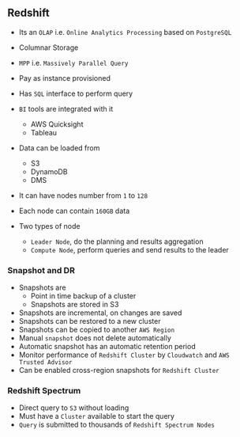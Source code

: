 ## Redshift

- Its an `OLAP` i.e. `Online Analytics Processing` based on `PostgreSQL`
- Columnar Storage
- `MPP` i.e. `Massively Parallel Query`
- Pay as instance provisioned
- Has `SQL` interface to perform query
- `BI` tools are integrated with it
  - AWS Quicksight
  - Tableau
- Data can be loaded from
  - S3
  - DynamoDB
  - DMS
- It can have nodes number from `1` to `128`
- Each node can contain `160GB` data
- Two types of node

  - `Leader Node`, do the planning and results aggregation
  - `Compute Node`, perform queries and send results to the leader

### Snapshot and DR

- Snapshots are
  - Point in time backup of a cluster
  - Snapshots are stored in S3
- Snapshots are incremental, on changes are saved
- Snapshots can be restored to a new cluster
- Snapshots can be copied to another `AWS Region`
- Manual `snapshot` does not delete automatically
- Automatic snapshot has an automatic retention period
- Monitor performance of `Redshift Cluster` by `Cloudwatch` and `AWS Trusted Advisor`
- Can be enabled cross-region snapshots for `Redshift Cluster`

### Redshift Spectrum

- Direct query to `S3` without loading
- Must have a `Cluster` available to start the query
- `Query` is submitted to thousands of `Redshift Spectrum Nodes`

